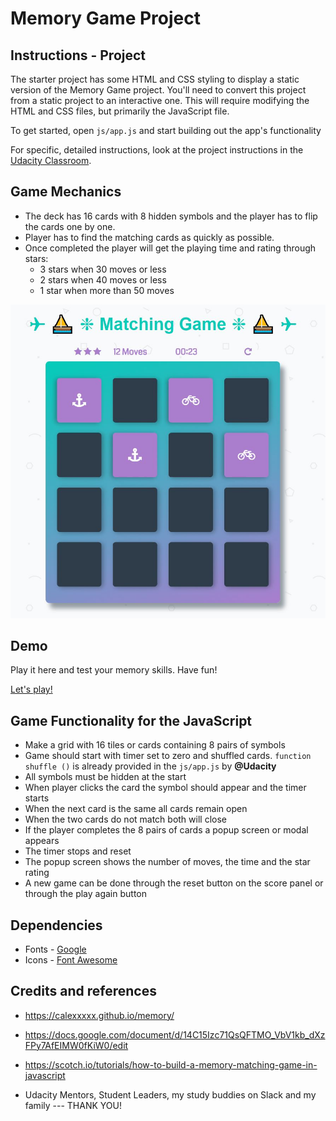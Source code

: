 # Memory Game Project

## Instructions - Project

The starter project has some HTML and CSS styling to display a static version of the Memory Game project. You'll need to convert this project from a static project to an interactive one. This will require modifying the HTML and CSS files, but primarily the JavaScript file.

To get started, open `js/app.js` and start building out the app's functionality

For specific, detailed instructions, look at the project instructions in the [Udacity Classroom](https://classroom.udacity.com/me).

## Game Mechanics

* The deck has 16 cards with 8 hidden symbols and the player has to flip the cards one by one.
* Player has to find the matching cards as quickly as possible.
* Once completed the player will get the playing time and rating through stars:
  - 3 stars when 30 moves or less
  - 2 stars when 40 moves or less
  - 1 star when more than 50 moves

![Screenshot](https://github.com/888Red/Game---Memory/blob/master/img/screenshot.JPG)

## Demo

Play it here and test your memory skills. Have fun!

[Let's play!](https://888red.github.io/Game---Memory/)

## Game Functionality for the JavaScript

* Make a grid with 16 tiles or cards containing 8 pairs of symbols
* Game should start with timer set to zero and shuffled cards.  `function shuffle ()` is already provided in the `js/app.js` by **@Udacity**
* All symbols must be hidden at the start
* When player clicks the card the symbol should appear and the timer starts
* When the next card is the same all cards remain open
* When the two cards do not match both will close
* If the player completes the 8 pairs of cards a popup screen or modal appears
* The timer stops and reset
* The popup screen shows the number of moves, the time and the star rating
* A new game can be done through the reset button on the score panel or through the play again button

## Dependencies

* Fonts - [Google](https://fonts.google.com/)
* Icons - [Font Awesome](https://fontawesome.com/)

## Credits and references

* https://calexxxxx.github.io/memory/
* https://docs.google.com/document/d/14C15Izc71QsQFTMO_VbV1kb_dXzFPy7AfEIMW0fKiW0/edit
* https://scotch.io/tutorials/how-to-build-a-memory-matching-game-in-javascript

* Udacity Mentors, Student Leaders, my study buddies on Slack and my family --- THANK YOU!
